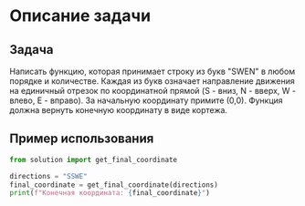 # Описание задачи

## Задача

Написать функцию, которая принимает строку из букв "SWEN" в любом порядке и количестве. Каждая из букв означает направление движения на единичный отрезок по координатной прямой (S - вниз, N - вверх, W - влево, E - вправо). За начальную координату примите (0,0). Функция должна вернуть конечную координату в виде кортежа.

## Пример использования

```python
from solution import get_final_coordinate

directions = "SSWE"
final_coordinate = get_final_coordinate(directions)
print(f"Конечная координата: {final_coordinate}")
